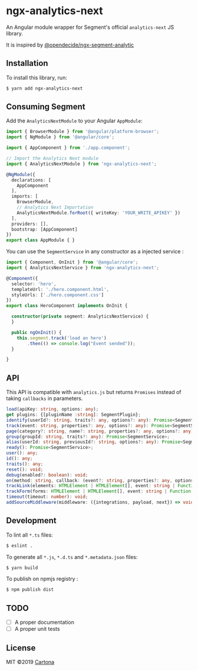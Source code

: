 # ngx-analytics-next

An Angular module wrapper for Segment's official `analytics-next` JS library.

It is inspired by [@opendecide/ngx-segment-analytic](https://github.com/opendecide/ngx-segment-analytics)

## Installation

To install this library, run:

```bash
$ yarn add ngx-analytics-next
```

## Consuming Segment

Add the `AnalyticsNextModule` to your Angular `AppModule`:

```typescript
import { BrowserModule } from '@angular/platform-browser';
import { NgModule } from '@angular/core';

import { AppComponent } from './app.component';

// Import the Analytics Next module
import { AnalyticsNextModule } from 'ngx-analytics-next';

@NgModule({
  declarations: [
    AppComponent
  ],
  imports: [
    BrowserModule,
    // Analytics Next Importation
    AnalyticsNextModule.forRoot({ writeKey: 'YOUR_WRITE_APIKEY' })
  ],
  providers: [],
  bootstrap: [AppComponent]
})
export class AppModule { }
```

You can use the `SegmentService` in any constructor as a injected service :

```typescript
import { Component, OnInit } from '@angular/core';
import { AnalyticsNextService } from 'ngx-analytics-next';

@Component({
  selector: 'hero',
  templateUrl: './hero.component.html',
  styleUrls: ['./hero.component.css']
})
export class HeroComponent implements OnInit {

  constructor(private segment: AnalyticsNextService) {
  }

  public ngOnInit() {
    this.segment.track('load an hero')
        .then(() => console.log("Event sended"));
  }

}
```

## API

This API is compatible with `analytics.js` but returns `Promises` instead of taking `callbacks` in parameters.

```typescript
load(apiKey: string, options: any);
get plugins: {[pluginName :string]: SegmentPlugin};
identify(userId?: string, traits?: any, options?: any): Promise<SegmentService>;
track(event: string, properties?: any, options?: any): Promise<SegmentService>;
page(category?: string, name?: string, properties?: any, options?: any): Promise<SegmentService>;
group(groupId: string, traits?: any): Promise<SegmentService>;
alias(userId: string, previousId?: string, options?: any): Promise<SegmentService>;
ready(): Promise<SegmentService>;
user(): any;
id(): any;
traits(): any;
reset(): void;
debug(enabled?: boolean): void;
on(method: string, callback: (event?: string, properties?: any, options?: any) => any): void;
trackLink(elements: HTMLElement | HTMLElement[], event: string | Function, properties?: Object | Function): void;
trackForm(forms: HTMLElement | HTMLElement[], event: string | Function, properties?: Object | Function): void;
timeout(timeout: number): void;
addSourceMiddleware(middleware: ({integrations, payload, next}) => void): void;
```

## Development

To lint all `*.ts` files:

```bash
$ eslint .
```

To generate all `*.js`, `*.d.ts` and `*.metadata.json` files:

```bash
$ yarn build
```

To publish on npmjs registry :
```bash
$ npm publish dist
```

## TODO

- [ ] A proper documentation
- [ ] A proper unit tests

## License

MIT ©2019 [Cartona](https://www.cartona.com)
